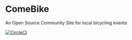 # ComeBike

An Open Source Community Site for local bicycling events

[![CircleCI](https://circleci.com/gh/ComeBike/come.bike.svg?style=svg)](https://circleci.com/gh/ComeBike/come.bike)
